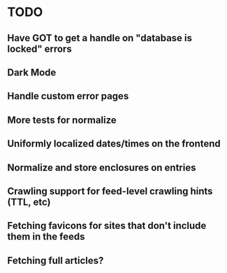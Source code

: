 # TODO

## Have GOT to get a handle on "database is locked" errors

## Dark Mode

## Handle custom error pages

## More tests for normalize

## Uniformly localized dates/times on the frontend

## Normalize and store enclosures on entries

## Crawling support for feed-level crawling hints (TTL, etc)

## Fetching favicons for sites that don't include them in the feeds

## Fetching full articles?
